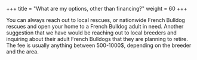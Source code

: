 +++
title = "What are my options, other than financing?"
weight = 60
+++

You can always reach out to local rescues, or nationwide French Bulldog rescues and open your home to a French Bulldog adult in need. 
Another suggestion that we have would be reaching out to local breeders and inquiring about their adult French Bulldogs that they are planning to retire. The fee is usually anything between 500-1000$, depending on the breeder and the area. 